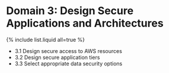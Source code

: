 # Domain 3: Design Secure Applications and Architectures

{% include list.liquid all=true %}

- 3.1 Design secure access to AWS resources
- 3.2 Design secure application tiers
- 3.3 Select appropriate data security options

